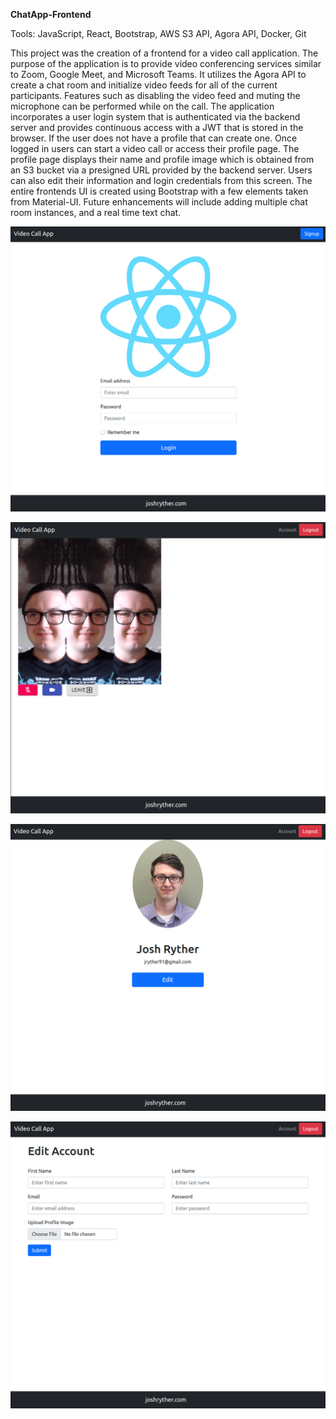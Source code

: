 **ChatApp-Frontend**

Tools: JavaScript, React, Bootstrap, AWS S3 API, Agora API, Docker, Git

This project was the creation of a frontend for a video call application. The purpose of the application is to provide video conferencing services similar to Zoom, Google Meet, and Microsoft Teams. It utilizes the Agora API to create a chat room and initialize video feeds for all of the current participants. Features such as disabling the video feed and muting the microphone can be performed while on the call. The application incorporates a user login system that is authenticated via the backend server and provides continuous access with a JWT that is stored in the browser. If the user does not have a profile that can create one. Once logged in users can start a video call or access their profile page. The profile page displays their name and profile image which is obtained from an S3 bucket via a presigned URL provided by the backend server. Users can also edit their information and login credentials from this screen. The entire frontends UI is created using Bootstrap with a few elements taken from Material-UI. Future enhancements will include adding multiple chat room instances, and a real time text chat.

![Login](https://github.com/jryther/jryther.github.io/blob/master/images/VideoApp/Login.png)

![VideoCall](https://github.com/jryther/jryther.github.io/blob/master/images/VideoApp/VideoCall.png)

![Profile Screen](https://github.com/jryther/jryther.github.io/blob/master/images/VideoApp/ProfileScreen.png)

![Edit Account](https://github.com/jryther/jryther.github.io/blob/master/images/VideoApp/EditAccount.png)
